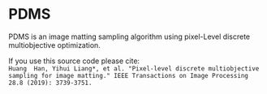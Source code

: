 # PDMS
 PDMS is an image matting sampling algorithm using pixel-Level discrete multiobjective optimization.

 If you use this source code please cite:  
```Huang  Han, Yihui Liang*, et al. "Pixel-level discrete multiobjective sampling for image matting." IEEE Transactions on Image Processing 28.8 (2019): 3739-3751.```
